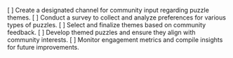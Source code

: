 [ ] Create a designated channel for community input regarding puzzle themes.
[ ] Conduct a survey to collect and analyze preferences for various types of puzzles.
[ ] Select and finalize themes based on community feedback.
[ ] Develop themed puzzles and ensure they align with community interests.
[ ] Monitor engagement metrics and compile insights for future improvements.